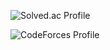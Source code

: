 ![Solved.ac Profile](http://mazassumnida.wtf/api/v2/generate_badge?boj=red6855)


![CodeForces Profile](https://cf.leed.at?id=red6855)
